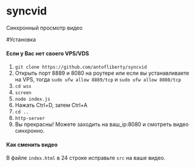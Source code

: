 # syncvid
Синхронный просмотр видео

#Установка

#### Если у Вас нет своего VPS/VDS
1) `git clone https://github.com/antofliberty/syncvid`
2) Открыть порт 8889 и 8080 на роутере или если вы устанавливаете на VPS, тогда `sudo ufw allow 8889/tcp` и `sudo ufw allow 8080/tcp`
3) `cd wss`
4) `screen`
5) `node index.js`
6) Нажать Ctrl+D, затем Ctrl+A
7) `cd ..`
8) `http-server`
9) Вы прекрасны! Можете заходить на ваш_ip:8080 и смотреть видео синхронно.


#### Как сменить видео
В файле `index.html` в 24 строке исправьте `src` на ваше видео.
